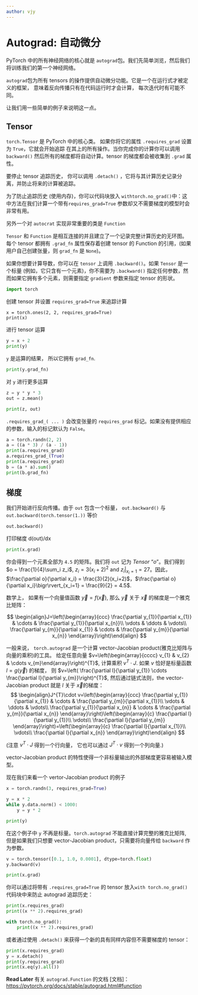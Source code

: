 ```yaml
---
author: vjy
---
```

# Autograd: 自动微分

PyTorch 中的所有神经网络的核心就是 `autograd`包。我们先简单浏览，然后我们将训练我们的第一个神经网络。

`autograd`包为所有 tensors 的操作提供自动微分功能。它是一个在运行式才被定义的框架， 意味着反向传播只有在代码运行时才会计算， 每次迭代时有可能不同。

让我们用一些简单的例子来说明这一点。

## Tensor

`torch.Tensor` 是 PyTorch 中的核心类。 如果你将它的属性 `.requires_grad` 设置为 `True`，它就会开始追踪 在其上的所有操作。当你完成你的计算你可以调用 `backward()`  然后所有的梯度都将自动计算。tensor 的梯度都会被收集到 `.grad` 属性。

要停止 tensor 追踪历史， 你可以调用 `.detach()` ，它将与其计算历史记录分离，并防止将来的计算被追踪。

为了防止追踪历史 (使用内存)，你可以代码块放入 `withtorch.no_grad()`中：这中方法在我们计算一个带有`requires_grad=True` 参数却又不需要梯度的模型时会非常有用。

另外一个对 `autocrat` 实现非常重要的类是 `Function`

`Tensor` 和 `Function` 是相互连接的并且建立了一个记录完整计算历史的无环图。每个 tensor 都拥有 `.grad_fn` 属性保存着创建 tensor 的 Function 的引用，(如果用户自己创建张量，则 `grad_fn` 是 `None`)。

如果你想要计算导数，你可以在 `tensor` 上调用 `.backward()`。如果 `Tensor` 是一个标量 (例如，它只含有一个元素)，你不需要为 `.backward()` 指定任何参数，然而如果它拥有多个元素，则需要指定 `gradient` 参数来指定 tensor 的形状。

```python
import torch
```
创建 tensor 并设置 `requires_grad=True` 来追踪计算
```python3
x = torch.ones(2, 2, requires_grad=True)
print(x)
```
进行 tensor 运算
```python
y = x + 2
print(y)
```
`y` 是运算的结果， 所以它拥有 `grad_fn`.
```python
print(y.grad_fn)
```

对 `y` 进行更多运算
```python
z = y * y * 3
out = z.mean()

print(z, out)
```
`.requires_grad_( ... )` 会改变张量的 `requires_grad` 标记。如果没有提供相应的参数，输入的标记默认为 `False`。

```python
a = torch.randn(2, 2)
a = ((a * 3) / (a - 1))
print(a.requires_grad)
a.requires_grad_(True)
print(a.requires_grad)
b = (a * a).sum()
print(b.grad_fn)
```

## 梯度
我们开始进行反向传播。由于 `out` 包含一个标量， `out.backward()` 与 `out.backward(torch.tensor(1.))` 等价
```python
out.backward()
```
打印梯度 d(out)/dx
```python
print(x.grad)
```
你会得到一个元素全部为 ``4.5`` 的矩阵。我们将 ``out`` 记为 *Tensor* “$o$”。我们得到 $o = \frac{1}{4}\sum_i z_i$,  $z_i = 3(x_i+2)^2$  and  $z_i\bigr\rvert_{x_i=1} = 27$。因此， $\frac{\partial o}{\partial x_i} = \frac{3}{2}(x_i+2)$，$\frac{\partial o}{\partial x_i}\bigr\rvert_{x_i=1} = \frac{9}{2} = 4.5$.

数学上， 如果有一个向量值函数 $\vec{y}=f(\vec{x})$, 那么 $\vec{y}$ 关于 $\vec{x}$ 的梯度是一个雅克比矩阵：

$$
\begin{align}J=\left(\begin{array}{ccc}
   \frac{\partial y_{1}}{\partial x_{1}} & \cdots & \frac{\partial y_{1}}{\partial x_{n}}\\
   \vdots & \ddots & \vdots\\
   \frac{\partial y_{m}}{\partial x_{1}} & \cdots & \frac{\partial y_{m}}{\partial x_{n}}
   \end{array}\right)\end{align}
$$

一般来说， ``torch.autograd`` 是一个计算 vector-Jacobian product(雅克比矩阵与向量的乘积)的工具。 给定任意向量 $v=\left(\begin{array}{cccc} v_{1} & v_{2} & \cdots v_{m}\end{array}\right)^{T}$, 计算乘积 $v^{T}\cdot J$. 如果 $v$ 恰好是标量函数 $l=g\left(\vec{y}\right)$ 的梯度， 则 $v=\left( \frac{\partial l}{\partial y_{1}} \cdots \frac{\partial l}{\partial y_{m}}\right)^{T}$, 然后通过链式法则，the vector-Jacobian product 就是 $l$ 关于 $\vec{x}$的梯度：
$$
\begin{align}J^{T}\cdot v=\left(\begin{array}{ccc}
   \frac{\partial y_{1}}{\partial x_{1}} & \cdots & \frac{\partial y_{m}}{\partial x_{1}}\\
   \vdots & \ddots & \vdots\\
   \frac{\partial y_{1}}{\partial x_{n}} & \cdots & \frac{\partial y_{m}}{\partial x_{n}}
   \end{array}\right)\left(\begin{array}{c}
   \frac{\partial l}{\partial y_{1}}\\
   \vdots\\
   \frac{\partial l}{\partial y_{m}}
   \end{array}\right)=\left(\begin{array}{c}
   \frac{\partial l}{\partial x_{1}}\\
   \vdots\\
   \frac{\partial l}{\partial x_{n}}
   \end{array}\right)\end{align}
$$

(注意 $v^{T}\cdot J$ 得到一个行向量， 它也可以通过 $J^{T}\cdot v$ 得到一个列向量.)

vector-Jacobian product 的特性使得一个非标量输出的外部梯度更容易被输入模型。

现在我们来看一个 vertor-Jacobian product 的例子
```python
x = torch.randn(3, requires_grad=True)

y = x * 2
while y.data.norm() < 1000:
    y = y * 2

print(y)
```

在这个例子中 `y` 不再是标量。`torch.autograd` 不能直接计算完整的雅克比矩阵, 但是如果我们只想要 vector-Jacobian product，只需要将向量传给 `backward` 作为参数。
```python
v = torch.tensor([0.1, 1.0, 0.0001], dtype=torch.float)
y.backward(v)

print(x.grad)
```
你可以通过将带有 `.requires_grad=True` 的 tensor 放入`with torch.no_grad()`代码块中来防止 autograd 追踪历史：
```python
print(x.requires_grad)
print((x ** 2).requires_grad)

with torch.no_grad():
	print((x ** 2).requires_grad)
```
或者通过使用 `.detach()` 来获得一个新的具有同样内容但不需要梯度的 tensor：
```python
print(x.requires_grad)
y = x.detach()
print(y.requires_grad)
print(x.eq(y).all())
```
**Read Later**
有关 `autograd.Function` 的文档 [文档]：https://pytorch.org/docs/stable/autograd.html#function
